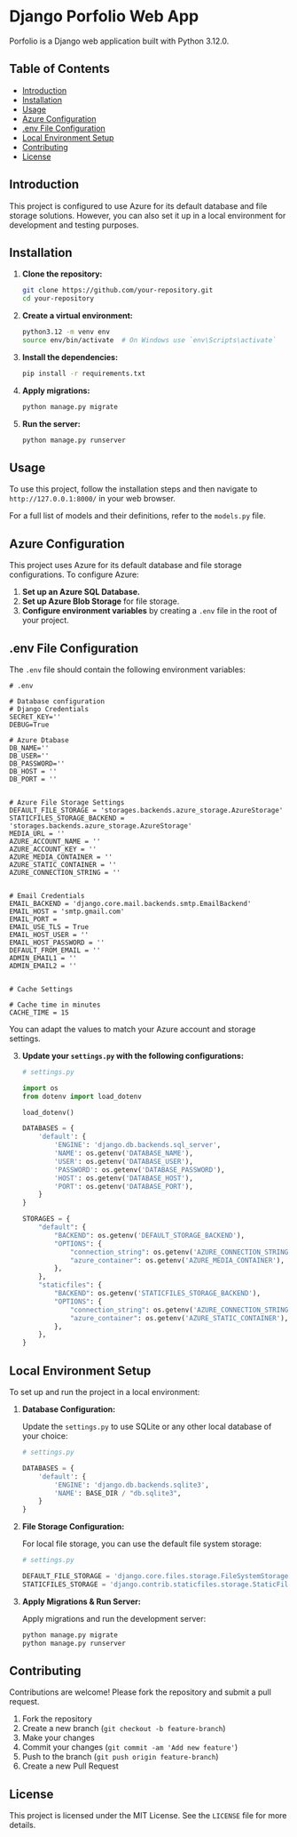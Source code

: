 # Django Porfolio Web App

Porfolio is a Django web application built with Python 3.12.0.

## Table of Contents

- [Introduction](#introduction)
- [Installation](#installation)
- [Usage](#usage)
- [Azure Configuration](#azure-configuration)
- [.env File Configuration](#env-file-configuration)
- [Local Environment Setup](#local-environment-setup)
- [Contributing](#contributing)
- [License](#license)

## Introduction

This project is configured to use Azure for its default database and file storage solutions. However, you can also set it up in a local environment for development and testing purposes.

## Installation

1. **Clone the repository:**

    ```sh
    git clone https://github.com/your-repository.git
    cd your-repository
    ```

2. **Create a virtual environment:**

    ```sh
    python3.12 -m venv env
    source env/bin/activate  # On Windows use `env\Scripts\activate`
    ```

3. **Install the dependencies:**

    ```sh
    pip install -r requirements.txt
    ```

4. **Apply migrations:**

    ```sh
    python manage.py migrate
    ```

5. **Run the server:**

    ```sh
    python manage.py runserver
    ```

## Usage

To use this project, follow the installation steps and then navigate to `http://127.0.0.1:8000/` in your web browser.



For a full list of models and their definitions, refer to the `models.py` file.

## Azure Configuration

This project uses Azure for its default database and file storage configurations. To configure Azure:

1. **Set up an Azure SQL Database.**
2. **Set up Azure Blob Storage** for file storage.
3. **Configure environment variables** by creating a `.env` file in the root of your project.

## .env File Configuration

The `.env` file should contain the following environment variables:

```env
# .env

# Database configuration
# Django Credentials
SECRET_KEY=''
DEBUG=True

# Azure Dtabase
DB_NAME=''
DB_USER=''
DB_PASSWORD=''
DB_HOST = ''
DB_PORT = ''


# Azure File Storage Settings
DEFAULT_FILE_STORAGE = 'storages.backends.azure_storage.AzureStorage'
STATICFILES_STORAGE_BACKEND = 'storages.backends.azure_storage.AzureStorage'
MEDIA_URL = ''
AZURE_ACCOUNT_NAME = ''
AZURE_ACCOUNT_KEY = ''
AZURE_MEDIA_CONTAINER = ''
AZURE_STATIC_CONTAINER = ''
AZURE_CONNECTION_STRING = ''


# Email Credentials
EMAIL_BACKEND = 'django.core.mail.backends.smtp.EmailBackend'
EMAIL_HOST = 'smtp.gmail.com'
EMAIL_PORT = 
EMAIL_USE_TLS = True
EMAIL_HOST_USER = ''
EMAIL_HOST_PASSWORD = ''
DEFAULT_FROM_EMAIL = ''
ADMIN_EMAIL1 = ''
ADMIN_EMAIL2 = ''


# Cache Settings

# Cache time in minutes
CACHE_TIME = 15
```

You can adapt the values to match your Azure account and storage settings.

3. **Update your `settings.py` with the following configurations:**

    ```python
    # settings.py

    import os
    from dotenv import load_dotenv

    load_dotenv()

    DATABASES = {
        'default': {
            'ENGINE': 'django.db.backends.sql_server',
            'NAME': os.getenv('DATABASE_NAME'),
            'USER': os.getenv('DATABASE_USER'),
            'PASSWORD': os.getenv('DATABASE_PASSWORD'),
            'HOST': os.getenv('DATABASE_HOST'),
            'PORT': os.getenv('DATABASE_PORT'),
        }
    }

    STORAGES = {
        "default": {
            "BACKEND": os.getenv('DEFAULT_STORAGE_BACKEND'),
            "OPTIONS": {
                "connection_string": os.getenv('AZURE_CONNECTION_STRING'),
                "azure_container": os.getenv('AZURE_MEDIA_CONTAINER'),
            },
        },
        "staticfiles": {
            "BACKEND": os.getenv('STATICFILES_STORAGE_BACKEND'),
            "OPTIONS": {
                "connection_string": os.getenv('AZURE_CONNECTION_STRING'),
                "azure_container": os.getenv('AZURE_STATIC_CONTAINER'),
            },
        },
    }
    ```

## Local Environment Setup

To set up and run the project in a local environment:

1. **Database Configuration:**

    Update the `settings.py` to use SQLite or any other local database of your choice:

    ```python
    # settings.py

    DATABASES = {
        'default': {
            'ENGINE': 'django.db.backends.sqlite3',
            'NAME': BASE_DIR / "db.sqlite3",
        }
    }
    ```

2. **File Storage Configuration:**

    For local file storage, you can use the default file system storage:

    ```python
    # settings.py

    DEFAULT_FILE_STORAGE = 'django.core.files.storage.FileSystemStorage'
    STATICFILES_STORAGE = 'django.contrib.staticfiles.storage.StaticFilesStorage'
    ```

3. **Apply Migrations & Run Server:**

    Apply migrations and run the development server:

    ```sh
    python manage.py migrate
    python manage.py runserver
    ```

## Contributing

Contributions are welcome! Please fork the repository and submit a pull request.

1. Fork the repository
2. Create a new branch (`git checkout -b feature-branch`)
3. Make your changes
4. Commit your changes (`git commit -am 'Add new feature'`)
5. Push to the branch (`git push origin feature-branch`)
6. Create a new Pull Request

## License

This project is licensed under the MIT License. See the `LICENSE` file for more details.